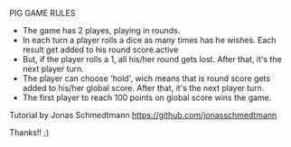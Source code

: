 PIG GAME RULES

- The game has 2 playes, playing in rounds.
- In each turn a player rolls a dice as many times has he wishes. Each result get added to his round score.active
- But, if the player rolls a 1, all his/her round gets lost. After that, it's the next player turn.
- The player can choose 'hold', wich means that is round score gets added to his/her global score. After that, it's the next player turn.
- The first player to reach 100 points on global score wins the game.


Tutorial by Jonas Schmedtmann
https://github.com/jonasschmedtmann

Thanks!! ;)




